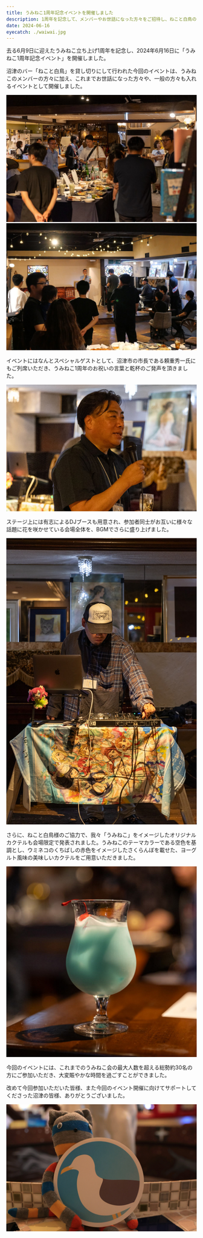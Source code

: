 ```yaml
---
title: うみねこ1周年記念イベントを開催しました
description: 1周年を記念して、メンバーやお世話になった方々をご招待し、ねこと白鳥の貸し切りイベントを開催！
date: 2024-06-16
eyecatch: ./waiwai.jpg
---
```


去る6月9日に迎えたうみねこ立ち上げ1周年を記念し、2024年6月16日に「うみねこ1周年記念イベント」を開催しました。

沼津のバー「ねこと白鳥」を貸し切りにして行われた今回のイベントは、うみねこのメンバーの方々に加え、これまでお世話になった方々や、一般の方々も入れるイベントとして開催しました。

![](./waiwai.jpg)
![](./detail.jpg)

イベントにはなんとスペシャルゲストとして、沼津市の市長である頼重秀一氏にもご列席いただき、うみねこ1周年のお祝いの言葉と乾杯のご発声を頂きました。

![](./yorishige.jpg)

ステージ上には有志によるDJブースも用意され、参加者同士がお互いに様々な話題に花を咲かせている会場全体を、BGMでさらに盛り上げました。

![](./dj.jpg)

さらに、ねこと白鳥様のご協力で、我々「うみねこ」をイメージしたオリジナルカクテルも会場限定で発表されました。うみねこのテーマカラーである空色を基調とし、ウミネコのくちばしの赤色をイメージしたさくらんぼを載せた、ヨーグルト風味の美味しいカクテルをご用意いただきました。

![](./cocktail.jpg)

今回のイベントには、これまでのうみねこ会の最大人数を超える総勢約30名の方にご参加いただき、大変賑やかな時間を過ごすことができました。

改めて今回参加いただいた皆様、また今回のイベント開催に向けてサポートしてくださった沼津の皆様、ありがとうございました。

![](./logo.jpg)
